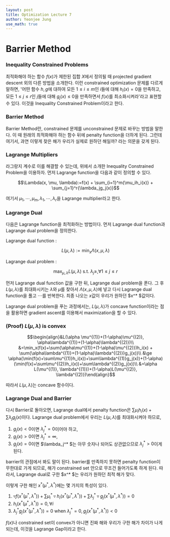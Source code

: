 ```yaml
---
layout: post
title: Optimization Lecture 7
author: Yeonjee Jung
use_math: true
---
```


# Barrier Method

### Inequality Constrained Problems

최적화해야 하는 함수 $f(x)$가 제한된 집합 $X$에서 정의될 때 projected gradient descent 외의 다른 방법을 소개한다. 이런 constrained optimization 문제를 다르게 말하면, '어떤 함수 $h, g$에 대하여 모든 $1\le i \le m$인 $i$들에 대해 $h_i(x)=0$을 만족하고, 모든 $1\le j \le r$인 $j$들에 대해 $g_j(x)\le 0$을 만족하면서 $f(x)$를 최소화시켜라'라고 표현할 수 있다. 이것을 Inequality Constrained Problem이라고 한다.

### Barrier Method

Barrier Method란, constrained 문제를 unconstrained 문제로 바꾸는 방법을 말한다. 이 때 원래의 최적화해야 하는 함수 뒤에 penalty function을 더하게 된다. 그런데 여기서, 과연 이렇게 찾은 해가 우리가 실제로 원하던 해일까? 라는 의문을 갖게 된다.

### Lagrange Multipliers

라그랑지 계수로 이를 해결할 수 있는데, 위에서 소개한 Inequality Constrained Problem을 이용하자. 먼저 Lagrange function을 다음과 같이 정의할 수 있다.

$$\Lambda(x, \mu, \lambda):=f(x) + \sum_{i=1}^m{\mu_ih_i(x)} + \sum_{j=1}^r{\lambda_jg_j(x)}$$

여기서 $\mu_1, \cdots, \mu_m, \lambda_1, \cdots, \lambda_r$을 Lagrange multiplier라고 한다.

### Lagrange Dual

다음은 Lagrange function을 최적화하는 방법이다. 먼저 Lagrange dual function과 Lagrange dual problem을 정의한다.

Lagrange dual function :

$$L(\mu, \lambda) := \min_x\Lambda(x, \mu, \lambda)$$

Lagrange dual problem :

$$\max_{\mu, \lambda}L(\mu, \lambda) \text{ s.t. }\lambda_j\ge, \forall 1 \le j\le r$$

먼저 Lagrange dual function 값을 구한 뒤, Lagrange dual problem을 푼다. 그 후 $L(\mu, \lambda)$를 최대화시키는 $\lambda$와 $\mu$를 찾아서 $\Lambda(x, \mu, \lambda)$에 넣고 다시 Lagrange dual function을 풀고 $\cdots$를 반복한다. 최종 나오는 $x$값이 우리가 원하던 $x^* $값이다.

Lagrange dual problem을 푸는 과정에서는, $L(\mu, \lambda)$가 concave function이라는 점을 활용하면 gradient ascent를 이용해서 maximization을 할 수 있다.

### (Proof) $L(\mu, \lambda)$ is convex

$$\begin{align}&L(\alpha \mu^{(1)}+(1-\alpha)\mu^{(2)}, \alpha\lambda^{(1)}+(1-\alpha)\lambda^{(2)})\\
&=\min_x(f(x)+\sum(\alpha\mu^{(1)}+(1-\alpha)\mu^{(2)})h_i(x) + \sum(\alpha\lambda^{(1)}+(1-\alpha)\lambda^{(2)})g_j(x))\\
&\ge \alpha(\min(f(x)+\sum\mu^{(1)}h_i(x))+\sum\lambda^{(1)}g_j(x))+(1-\alpha)(\min(f(x)+\sum\mu^{(2)}h_i(x))+\sum\lambda^{(2)}g_j(x))\\
&=\alpha L(\mu^{(1)}, \lambda^{(1)})+(1-\alpha)L(\mu^{(2)}, \lambda^{(2)})\end{align}$$

따라서 $L(\mu, \lambda)$는 concave 함수이다.

### Lagrange Dual and Barrier

다시 Barrier로 돌아오면, Lagrange dual에서 penalty function은 $\sum\mu_ih_i(x)+\sum\lambda_jg_j(x)$이다. Lagrange dual problem에서 우리는 $L(\mu, \lambda)$를 최대화시켜야 하므로,

1. $g_j(x)\lt 0$이면 $\lambda_j^* =0$이어야 하고,  
2. $g_j(x) \gt 0$이면 $\lambda_j^* = \infty$,  
3. $g_j(x)=0$이면 $\lambda_j^* $는 아무 숫자나 되어도 상관없으므로 $\lambda_j^* \gt 0$이게 된다.

barrier의 관점에서 봐도 말이 된다. barrier를 만족하지 못하면 penalty function이 무한대로 가게 되므로, 해가 constrained set 안으로 무조건 들어가도록 하게 된다. 따라서, Lagrange dual로 구한 $x^* $는 우리가 원하던 최적 해가 맞다.

이렇게 구한 해인 $x^* (\mu^* , \lambda^* )$에는 몇 가지의 특성이 있다.

1. $\triangledown f(x^* (\mu^* , \lambda^* ))+\sum\mu_i^* \triangledown h_i(x^* (\mu^* , \lambda^* ))+\sum\lambda_j^* \triangledown g_j(x^* (\mu^* , \lambda^* ))=0$  
2. $h_i(x^* (\mu^* , \lambda^* ))=0, \forall i$  
3. $\lambda_j^* g_j(x^* (\mu^* , \lambda^* ))=0 \text{ when }\lambda_j^* =0, g_j(x^* (\mu^* , \lambda^* ))\lt 0$

$f(x)$나 constrained set이 convex가 아니면 진짜 해와 우리가 구한 해가 차이가 나게 되는데, 이것을 Lagrange Gap이라고 한다.
